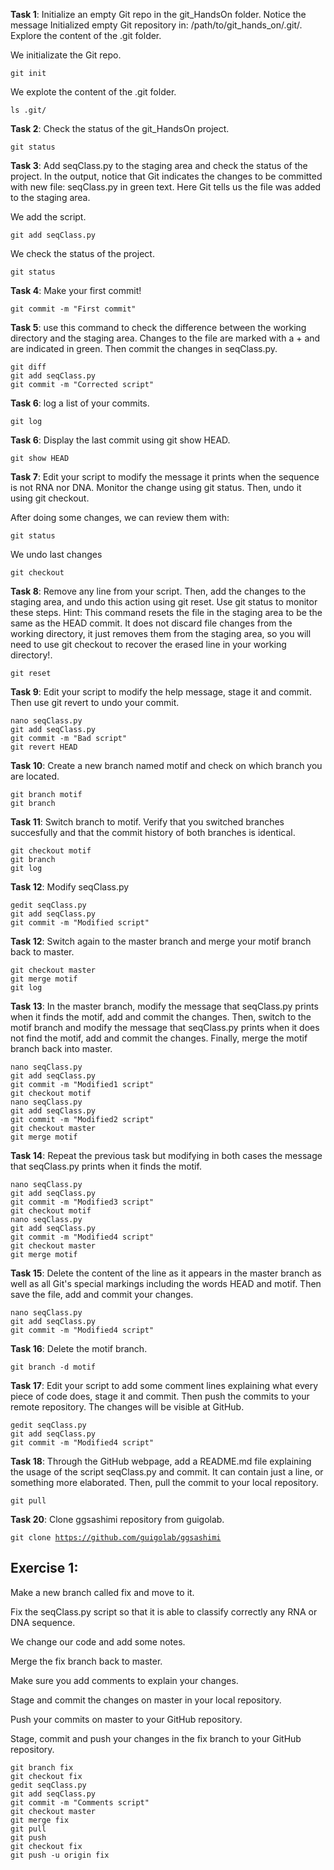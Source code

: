**Task 1**: Initialize an empty Git repo in the git_HandsOn folder. Notice the message Initialized empty Git repository in: /path/to/git_hands_on/.git/. Explore the content of the .git folder.

We initializate the Git repo.

<code>git init</code>

We explote the content of the .git folder.

<code>ls .git/</code>

**Task 2**: Check the status of the git_HandsOn project.

<code>git status</code>

**Task 3**: Add seqClass.py to the staging area and check the status of the project. In the output, notice that Git indicates the changes to be committed with new file: seqClass.py in green text. Here Git tells us the file was added to the staging area.

We add the script.

<code>git add seqClass.py</code>

We check the status of the project.

<code>git status</code>

**Task 4**: Make your first commit!

<code>git commit -m "First commit"</code>

**Task 5**: use this command to check the difference between the working directory and the staging area. Changes to the file are marked with a + and are indicated in green. Then commit the changes in seqClass.py.

```
git diff
git add seqClass.py
git commit -m "Corrected script"
```

**Task 6**: log a list of your commits.

<code>git log</code>

**Task 6**: Display the last commit using git show HEAD.

<code>git show HEAD</code>

**Task 7**: Edit your script to modify the message it prints when the sequence is not RNA nor DNA. Monitor the change using git status. Then, undo it using git checkout.

After doing some changes, we can review them with:

<code>git status</code>

We undo last changes

<code>git checkout</code>

**Task 8**: Remove any line from your script. Then, add the changes to the staging area, and undo this action using git reset. Use git status to monitor these steps. Hint: This command resets the file in the staging area to be the same as the HEAD commit. It does not discard file changes from the working directory, it just removes them from the staging area, so you will need to use git checkout to recover the erased line in your working directory!.

<code>git reset</code>

**Task 9**: Edit your script to modify the help message, stage it and commit. Then use git revert to undo your commit.

```
nano seqClass.py
git add seqClass.py
git commit -m "Bad script"
git revert HEAD
```

**Task 10**: Create a new branch named motif and check on which branch you are located.

```
git branch motif
git branch
```

**Task 11**: Switch branch to motif. Verify that you switched branches succesfully and that the commit history of both branches is identical.

```
git checkout motif
git branch
git log
```

**Task 12**: Modify seqClass.py

```
gedit seqClass.py
git add seqClass.py
git commit -m "Modified script"
```

**Task 12**: Switch again to the master branch and merge your motif branch back to master.

```
git checkout master
git merge motif
git log
```

**Task 13**: In the master branch, modify the message that seqClass.py prints when it finds the motif, add and commit the changes. Then, switch to the motif branch and modify the message that seqClass.py prints when it does not find the motif, add and commit the changes. Finally, merge the motif branch back into master.

```
nano seqClass.py
git add seqClass.py
git commit -m "Modified1 script"
git checkout motif
nano seqClass.py
git add seqClass.py
git commit -m "Modified2 script"
git checkout master
git merge motif
```

**Task 14**: Repeat the previous task but modifying in both cases the message that seqClass.py prints when it finds the motif.

```
nano seqClass.py
git add seqClass.py
git commit -m "Modified3 script"
git checkout motif
nano seqClass.py
git add seqClass.py
git commit -m "Modified4 script"
git checkout master
git merge motif
```

**Task 15**: Delete the content of the line as it appears in the master branch as well as all Git's special markings including the words HEAD and motif. Then save the file, add and commit your changes.

```
nano seqClass.py
git add seqClass.py
git commit -m "Modified4 script"
```

**Task 16**: Delete the motif branch.

<code>git branch -d motif</code>

**Task 17**: Edit your script to add some comment lines explaining what every piece of code does, stage it and commit. Then push the commits to your remote repository. The changes will be visible at GitHub.

```
gedit seqClass.py
git add seqClass.py
git commit -m "Modified4 script"
```

**Task 18**: Through the GitHub webpage, add a README.md file explaining the usage of the script seqClass.py and commit. It can contain just a line, or something more elaborated. Then, pull the commit to your local repository.

<code>git pull</code>

**Task 20**: Clone ggsashimi repository from guigolab.

<code>git clone https://github.com/guigolab/ggsashimi</code>

## Exercise 1:

Make a new branch called fix and move to it.

Fix the seqClass.py script so that it is able to classify correctly any RNA or DNA sequence.

We change our code and add some notes.

Merge the fix branch back to master.

Make sure you add comments to explain your changes.

Stage and commit the changes on master in your local repository.

Push your commits on master to your GitHub repository.

Stage, commit and push your changes in the fix branch to your GitHub repository.

```
git branch fix
git checkout fix
gedit seqClass.py
git add seqClass.py
git commit -m "Comments script"
git checkout master
git merge fix
git pull
git push
git checkout fix
git push -u origin fix
```
